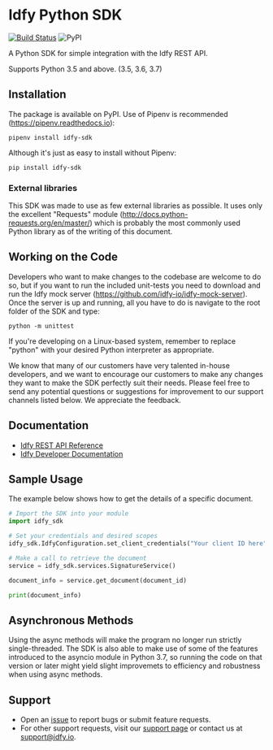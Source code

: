# Idfy Python SDK
[![Build Status](https://travis-ci.org/idfy-io/idfy-sdk-python.svg?branch=master)](https://travis-ci.org/idfy-io/idfy-sdk-python) ![PyPI](https://img.shields.io/pypi/v/idfy-sdk.svg)

A Python SDK for simple integration with the Idfy REST API.

Supports Python 3.5 and above. (3.5, 3.6, 3.7)

## Installation
The package is available on PyPI. Use of Pipenv is recommended (https://pipenv.readthedocs.io):

    pipenv install idfy-sdk

Although it's just as easy to install without Pipenv:

    pip install idfy-sdk

### External libraries
This SDK was made to use as few external libraries as possible. It uses only the excellent "Requests" module (http://docs.python-requests.org/en/master/) which is probably the most commonly used Python library as of the writing of this document.

## Working on the Code
Developers who want to make changes to the codebase are welcome to do so, but if you want to run the included unit-tests you need to download and run the Idfy mock server (https://github.com/idfy-io/idfy-mock-server). Once the server is up and running, all you have to do is navigate to the root folder of the SDK and type:

    python -m unittest

If you're developing on a Linux-based system, remember to replace "python" with your desired Python interpreter as appropriate.

We know that many of our customers have very talented in-house developers, and we want to encourage our customers to make any changes they want to make the SDK perfectly suit their needs. Please feel free to send any potential questions or suggestions for improvement to our support channels listed below. We appreciate the feedback.




## Documentation
- [Idfy REST API Reference](https://developer.idfy.io/api)
- [Idfy Developer Documentation](https://docs.idfy.io)


## Sample Usage
The example below shows how to get the details of a specific document.

```python
# Import the SDK into your module
import idfy_sdk

# Set your credentials and desired scopes
idfy_sdk.IdfyConfiguration.set_client_credentials("Your client ID here", "Your client secret here", ["A list containing all your desired scopes (see documentation)"])

# Make a call to retrieve the document
service = idfy_sdk.services.SignatureService()

document_info = service.get_document(document_id)

print(document_info)
```

## Asynchronous Methods
Using the async methods will make the program no longer run strictly single-threaded. The SDK is also able to make use of some of the features introduced to the asyncio module in Python 3.7, so running the code on that version or later might yield slight improvemets to efficiency and robustness when using async methods.

## Support
- Open an [issue](https://github.com/idfy-io/idfy-sdk-python/issues) to report bugs or submit feature requests.
- For other support requests, visit our [support page](https://support.idfy.io) or contact us at [support@idfy.io](mailto:support@idfy.io).
